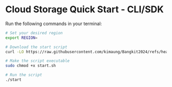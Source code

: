 # Cloud Storage Quick Start - CLI/SDK

Run the following commands in your terminal:

```bash
# Set your desired region
export REGION=

# Download the start script
curl -LO https://raw.githubusercontent.com/kimaung/Bangkit2024/refs/heads/main/Cloud-Computing/Google-Cloud-Computing-Foundations-Infrastructure-in-Google-Cloud/Cloud%20Storage%20Qwik%20Start%20-%20CLI%20SDK/start.sh

# Make the script executable
sudo chmod +x start.sh

# Run the script
./start
```
